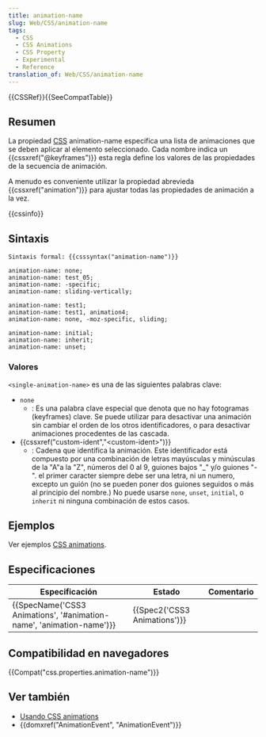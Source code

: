 ```yaml
---
title: animation-name
slug: Web/CSS/animation-name
tags:
  - CSS
  - CSS Animations
  - CSS Property
  - Experimental
  - Reference
translation_of: Web/CSS/animation-name
---
```

{{CSSRef}}{{SeeCompatTable}}

## Resumen

La propiedad [CSS](/es/docs/CSS "CSS") animation-name especifica una lista de animaciones que se deben aplicar al elemento seleccionado. Cada nombre indica un {{cssxref("@keyframes")}} esta regla define los valores de las propiedades de la secuencia de animación.

A menudo es conveniente utilizar la propiedad abrevieda {{cssxref("animation")}} para ajustar todas las propiedades de animación a la vez.

{{cssinfo}}

## Sintaxis

    Sintaxis formal: {{csssyntax("animation-name")}}

    animation-name: none;
    animation-name: test_05;
    animation-name: -specific;
    animation-name: sliding-vertically;

    animation-name: test1;
    animation-name: test1, animation4;
    animation-name: none, -moz-specific, sliding;

    animation-name: initial;
    animation-name: inherit;
    animation-name: unset;

### Valores

`<single-animation-name>` es una de las siguientes palabras clave:

- `none`
  - : Es una palabra clave especial que denota que no hay fotogramas (keyframes) clave. Se puede utilizar para desactivar una animación sin cambiar el orden de los otros identificadores, o para desactivar animaciones procedentes de las cascada.
- {{cssxref("custom-ident","&lt;custom-ident&gt;")}}
  - : Cadena que identifica la animación. Este identificador está compuesto por una combinación de letras mayúsculas y minúsculas de la "A"a la "Z", números del 0 al 9, guiones bajos "\_" y/o guiones "-". el primer caracter siempre debe ser una letra, ni un numero, excepto un guión (no se pueden poner dos guiones seguidos o más al principio del nombre.) No puede usarse `none`, `unset`, `initial`, o `inherit` ni ninguna combinación de estos casos.

## Ejemplos

Ver ejemplos [CSS animations](/es/docs/CSS/CSS_animations "CSS/CSS_animations").

## Especificaciones

| Especificación                                                                               | Estado                               | Comentario |
| -------------------------------------------------------------------------------------------- | ------------------------------------ | ---------- |
| {{SpecName('CSS3 Animations', '#animation-name', 'animation-name')}} | {{Spec2('CSS3 Animations')}} |            |

## Compatibilidad en navegadores

{{Compat("css.properties.animation-name")}}

## Ver también

- [Usando CSS animations](/es/docs/CSS/Tutorials/Using_CSS_animations "Tutorial about CSS animations")
- {{domxref("AnimationEvent", "AnimationEvent")}}
